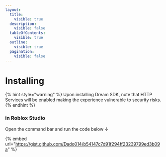 ```yaml
---
layout:
  title:
    visible: true
  description:
    visible: false
  tableOfContents:
    visible: true
  outline:
    visible: true
  pagination:
    visible: false
---
```


# Installing

{% hint style="warning" %}
Upon installing Dream SDK, note that HTTP Services will be enabled making the experience vulnerable to security risks.
{% endhint %}

### in Roblox Studio

Open the command bar and run the code below ↓

{% embed url="https://gist.github.com/Dado014/b54147c7d91f294ff23239799ed3b09a" %}
